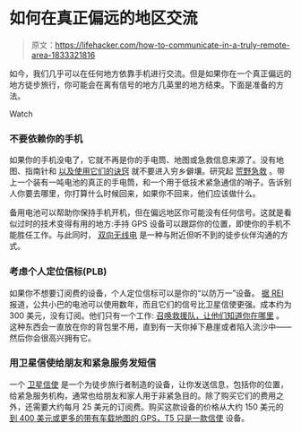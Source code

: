 # 如何在真正偏远的地区交流

> 原文：<https://lifehacker.com/how-to-communicate-in-a-truly-remote-area-1833321816>

如今，我们几乎可以在任何地方依靠手机进行交流。但是如果你在一个真正偏远的地方徒步旅行，你可能会在离有信号的地方几英里的地方结束。下面是准备的方法。

Watch

### 不要依赖你的手机

如果你的手机没电了，它就不再是你的手电筒、地图或急救信息来源了。没有地图、指南针和 [以及使用它们的诀窍](https://www.backcountry.com/explore/navigation-101-using-a-compass-and-a-map) 就不要进入穷乡僻壤。研究起 [荒野急救](https://lifehacker.com/the-wilderness-survival-skills-everyone-should-know-5881604) 。带上一个装有一吨电池的真正的手电筒，和一个用于低技术紧急通信的哨子。告诉别人你要去哪里，你打算什么时候回来，如果你不回来，他们应该做什么。

备用电池可以帮助你保持手机开机，但在偏远地区你可能没有任何信号。这就是看似过时的技术变得有用的地方:手持 GPS 设备可以跟踪你的位置，即使你的手机不能胜任工作。与此同时， [双向无线电](https://www.outsidepursuits.com/best-walkie-talkie/) 是一种与附近但听不到的徒步伙伴沟通的方式。

### 考虑个人定位信标(PLB)

如果你不想要订阅费的设备，个人定位信标可以是你的“以防万一”设备。 [据 REI](https://www.rei.com/learn/expert-advice/personal-locator-beacons.html) 报道，公共小巴的电池可以使用数年，而且它们的信号比卫星信使更强。成本约为 300 美元，没有订阅。他们只有一个工作: [召唤救援队，让他们知道你在哪里](https://www.hiking-for-her.com/personal-locator-beacons.html) 。这种东西会一直放在你的背包里不用，直到有一天你掉下悬崖或者陷入流沙中——然后你会很高兴拥有它。

### 用卫星信使给朋友和紧急服务发短信

一个 [卫星信使](https://www.rei.com/learn/expert-advice/personal-locator-beacons.html) 是一个为徒步旅行者制造的设备，让你发送信息，包括你的位置，给紧急服务机构，通常也给朋友和家人用于非紧急目的。除了购买它们的费用之外，还需要大约每月 25 美元的订阅费。购买这款设备的价格从大约 150 美元的 [到 400 美元或更多的带有车载地图的 GPS，T5 只是一款信使](https://www.amazon.com/dp/B00C8S8S4W/ref=psdc_319582011_t3_B01MY03CZP?asc_campaign=InlineText&asc_refurl=https://lifehacker.com/how-to-communicate-in-a-truly-remote-area-1833321816&asc_source=&tag=kinjalifehackerlink-20) 设备。